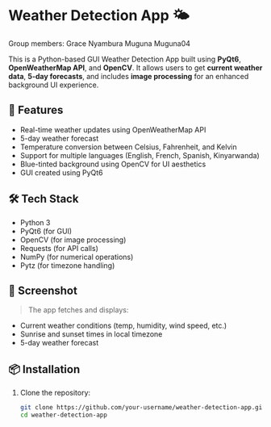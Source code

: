 # Weather Detection App 🌤️

Group members:
Grace Nyambura Muguna
Muguna04

This is a Python-based GUI Weather Detection App built using **PyQt6**, **OpenWeatherMap API**, and **OpenCV**. It allows users to get **current weather data**, **5-day forecasts**, and includes **image processing** for an enhanced background UI experience.

## 🔧 Features

- Real-time weather updates using OpenWeatherMap API
- 5-day weather forecast
- Temperature conversion between Celsius, Fahrenheit, and Kelvin
- Support for multiple languages (English, French, Spanish, Kinyarwanda)
- Blue-tinted background using OpenCV for UI aesthetics
- GUI created using PyQt6

## 🛠️ Tech Stack

- Python 3
- PyQt6 (for GUI)
- OpenCV (for image processing)
- Requests (for API calls)
- NumPy (for numerical operations)
- Pytz (for timezone handling)

## 📸 Screenshot

> The app fetches and displays:
- Current weather conditions (temp, humidity, wind speed, etc.)
- Sunrise and sunset times in local timezone
- 5-day weather forecast

## 📦 Installation

1. Clone the repository:
   ```bash
   git clone https://github.com/your-username/weather-detection-app.git
   cd weather-detection-app
   
